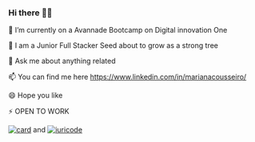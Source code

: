 ### Hi there :woman_technologist:

🔭 I’m currently on a Avannade Bootcamp on Digital innovation One

🌱 I am a Junior Full Stacker Seed about to grow as a strong tree

💬 Ask me about anything related

📫 You can find me here https://www.linkedin.com/in/marianacousseiro/


😄 Hope you like

⚡ OPEN TO WORK


[![card](https://github-readme-stats.vercel.app/api?username=limatainer&theme=radical)](https://github.com/iuricode/) and [![iuricode](https://github-readme-stats.vercel.app/api/top-langs/?username=limatainer&hide=html&layout=compact&theme=tokyonight)](https://github.com/iuricode/)


